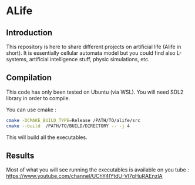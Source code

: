 # ALife

## Introduction

This repository is here to share different projects on artificial life (Alife in short).
It is essentially cellular automata model but you could find also L-systems, artificial intelligence stuff, physic simulations, etc.

## Compilation

This code has only been tested on Ubuntu (via WSL). You will need SDL2 library in order to compile. 

You can use cmake :
```bash
cmake -DCMAKE_BUILD_TYPE=Release /PATH/TO/alife/src
cmake --build  /PATH/TO/BUILD/DIRECTORY -- -j 4
```

This will build all the executables.

## Results

Most of what you will see running the executables is available on you tube : https://www.youtube.com/channel/UChY4IYtdU-VI7gHuRAEnzlA
